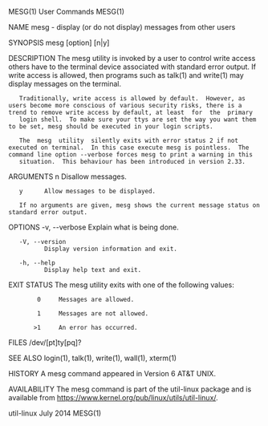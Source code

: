 MESG(1)                                                                                         User Commands                                                                                         MESG(1)

NAME
       mesg - display (or do not display) messages from other users

SYNOPSIS
       mesg [option] [n|y]

DESCRIPTION
       The mesg utility is invoked by a user to control write access others have to the terminal device associated with standard error output.  If write access is allowed, then programs such as talk(1) and
       write(1) may display messages on the terminal.

       Traditionally, write access is allowed by default.  However, as users become more conscious of various security risks, there is a trend to remove write access by default, at least  for  the  primary
       login shell.  To make sure your ttys are set the way you want them to be set, mesg should be executed in your login scripts.

       The  mesg  utility  silently exits with error status 2 if not executed on terminal.  In this case execute mesg is pointless.  The command line option --verbose forces mesg to print a warning in this
       situation.  This behaviour has been introduced in version 2.33.

ARGUMENTS
       n      Disallow messages.

       y      Allow messages to be displayed.

       If no arguments are given, mesg shows the current message status on standard error output.

OPTIONS
       -v, --verbose
              Explain what is being done.

       -V, --version
              Display version information and exit.

       -h, --help
              Display help text and exit.

EXIT STATUS
       The mesg utility exits with one of the following values:

            0     Messages are allowed.

            1     Messages are not allowed.

           >1     An error has occurred.

FILES
       /dev/[pt]ty[pq]?

SEE ALSO
       login(1), talk(1), write(1), wall(1), xterm(1)

HISTORY
       A mesg command appeared in Version 6 AT&T UNIX.

AVAILABILITY
       The mesg command is part of the util-linux package and is available from https://www.kernel.org/pub/linux/utils/util-linux/.

util-linux                                                                                        July 2014                                                                                           MESG(1)
